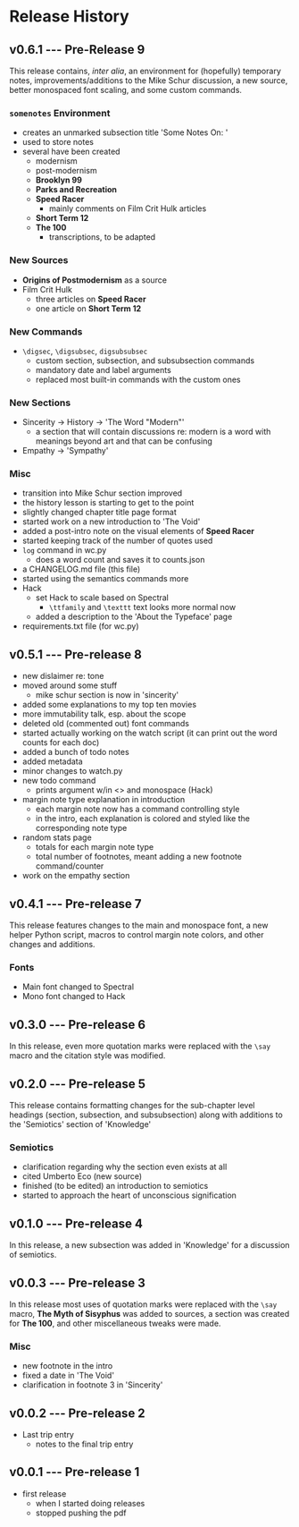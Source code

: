 # Release History

## v0.6.1 --- Pre-Release 9

This release contains, _inter alia_, an environment for (hopefully) temporary notes, improvements/additions to the Mike Schur discussion, a new source, better monospaced font scaling, and some custom commands.

### `somenotes` Environment
- creates an unmarked subsection title 'Some Notes On: <arg>'
- used to store notes
- several have been created
    + modernism
    + post-modernism
    + __Brooklyn 99__
    + __Parks and Recreation__
    + __Speed Racer__
        * mainly comments on Film Crit Hulk articles
    + __Short Term 12__
    + __The 100__  
        * transcriptions, to be adapted

### New Sources
- __Origins of Postmodernism__ as a source
- Film Crit Hulk
    + three articles on __Speed Racer__
    + one article on __Short Term 12__

### New Commands
- `\digsec`, `\digsubsec`, `digsubsubsec`
    + custom section, subsection, and subsubsection commands
    + mandatory date and label arguments
    + replaced most built-in commands with the custom ones

### New Sections
- Sincerity -> History -> 'The Word "Modern"'
    + a section that will contain discussions re: modern is a word with meanings beyond art and that can be confusing
- Empathy -> 'Sympathy'

### Misc
- transition into Mike Schur section improved
- the history lesson is starting to get to the point
- slightly changed chapter title page format
- started work on a new introduction to 'The Void'
- added a post-intro note on the visual elements of __Speed Racer__
- started keeping track of the number of quotes used
- `log` command in wc.py
    + does a word count and saves it to counts.json
- a CHANGELOG.md file (this file)
- started using the semantics commands more
- Hack
    + set Hack to scale based on Spectral
        * `\ttfamily` and `\texttt` text looks more normal now
    + added a description to the 'About the Typeface' page
- requirements.txt file (for wc.py)

## v0.5.1 --- Pre-release 8

- new dislaimer re: tone
- moved around some stuff
    + mike schur section is now in 'sincerity'
- added some explanations to my top ten movies
- more immutability talk, esp. about the scope
- deleted old (commented out) font commands
- started actually working on the watch script (it can print out the word counts for each doc)
- added a bunch of todo notes
- added metadata
- minor changes to watch.py
- new todo command
    + prints argument w/in <> and monospace (Hack)
- margin note type explanation in introduction
    + each margin note now has a command controlling style
    + in the intro, each explanation is colored and styled like the corresponding note type
- random stats page
    + totals for each margin note type
    + total number of footnotes, meant adding a new footnote command/counter
- work on the empathy section

## v0.4.1 --- Pre-release 7

This release features changes to the main and monospace font, a new helper Python script, macros to control margin note colors, and other changes and additions.

### Fonts
- Main font changed to Spectral
- Mono font changed to Hack

## v0.3.0 --- Pre-release 6

In this release, even more quotation marks were replaced with the `\say` macro and the citation style was modified.

## v0.2.0 --- Pre-release 5

This release contains formatting changes for the sub-chapter level headings (section, subsection, and subsubsection) along with additions to the 'Semiotics' section of 'Knowledge'

### Semiotics
- clarification regarding why the section even exists at all
- cited Umberto Eco (new source)
- finished (to be edited) an introduction to semiotics
- started to approach the heart of unconscious signification

## v0.1.0 --- Pre-release 4

In this release, a new subsection was added in 'Knowledge' for a discussion of semiotics.

## v0.0.3 --- Pre-release 3

In this release most uses of quotation marks were replaced with the `\say` macro, __The Myth of Sisyphus__ was added to sources, a section was created for __The 100__, and other miscellaneous tweaks were made.

### Misc
- new footnote in the intro
- fixed a date in 'The Void'
- clarification in footnote 3 in 'Sincerity'

## v0.0.2 --- Pre-release 2

- Last trip entry
    + notes to the final trip entry

## v0.0.1 --- Pre-release 1

- first release
    + when I started doing releases
    + stopped pushing the pdf

